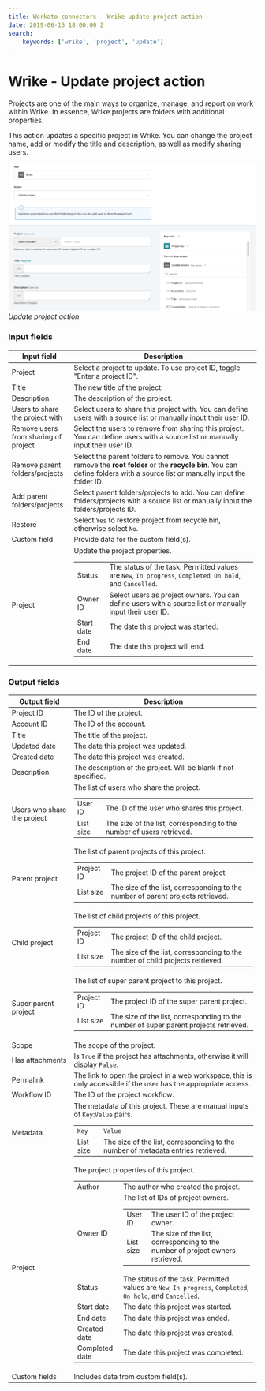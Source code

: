 ```yaml
---
title: Workato connectors - Wrike update project action
date: 2019-06-15 18:00:00 Z
search:
    keywords: ['wrike', 'project', 'update']
---
```


# Wrike - Update project action

Projects are one of the main ways to organize, manage, and report on work within Wrike. In essence, Wrike projects are folders with additional properties.

This action updates a specific project in Wrike. You can change the project name, add or modify the title and description, as well as modify sharing users.

![Update project action](/assets/images/connectors/Wrike/update-project-action.png)
*Update project action*

### Input fields

<table class="unchanged rich-diff-level-one">
  <thead>
    <tr>
      <th width='25%'>Input field</th>
      <th>Description</th>
    </tr>
  </thead>
  <tbody>
    <tr>
      <td>Project</td>
      <td>
        Select a project to update. To use project ID, toggle "Enter a project ID".
      </td>
    </tr>
    <tr>
      <td>Title</td>
      <td>
        The new title of the project.
      </td>
    </tr>
    <tr>
      <td>Description</td>
      <td>
        The description of the project.
      </td>
    </tr>
    <tr>
      <td>Users to share the project with</td>
      <td>
        Select users to share this project with. You can define users with a source list or manually input their user ID.
      </td>
    </tr>
    <tr>
      <td>Remove users from sharing of project</td>
      <td>
        Select the users to remove from sharing this project. You can define users with a source list or manually input their user ID.
      </td>
    </tr>
    <tr>
      <td>Remove parent folders/projects</td>
      <td>
        Select the parent folders to remove. You cannot remove the <b>root folder</b> or the <b>recycle bin</b>. You can define folders with a source list or manually input the folder ID.
      </td>
    </tr>
    <tr>
      <td>Add parent folders/projects</td>
      <td>
        Select parent folders/projects to add. You can define folders/projects with a source list or manually input the folders/projects ID.
      </td>
    </tr>
    <tr>
      <td>Restore</td>
      <td>
        Select <code>Yes</code> to restore project from recycle bin, otherwise select <code>No</code>.
      </td>
    </tr>
    <tr>
      <td>Custom field</td>
      <td>
        Provide data for the custom field(s).
      </td>
    </tr>
    <tr>
      <td>Project</a></td>
      <td>
        Update the project properties.
        <table>
          <tbody>
            <tr>
              <td>Status</td>
              <td>The status of the task. Permitted values are <code>New</code>, <code>In progress</code>, <code>Completed</code>, <code>On hold</code>, and <code>Cancelled</code>.</td>
            </tr>
            <tr>
              <td>Owner ID</td>
              <td>Select users as project owners. You can define users with a source list or manually input their user ID.
            </tr>
            <tr>
              <td>Start date</td>
              <td>The date this project was started.</td>
            </tr>
            <tr>
              <td>End date</td>
              <td>The date this project will end.</td>
            </tr>
          </tbody>
        </table>
      </td>
    </tr>
  </tbody>
</table>

### Output fields

<table class="unchanged rich-diff-level-one">
  <thead>
    <tr>
      <th width='25%'>Output field</th>
      <th>Description</th>
    </tr>
  </thead>
  <tbody>
    <tr>
      <td>Project ID</td>
      <td>
        The ID of the project.
      </td>
    </tr>  
    <tr>
      <td>Account ID</td>
      <td>
        The ID of the account.
      </td>
    </tr>
    <tr>
      <td>Title</td>
      <td>
        The title of the project.
      </td>
    </tr>
    <tr>
      <td>Updated date</td>
      <td>
        The date this project was updated.
      </td>
    </tr>
    <tr>
      <td>Created date</td>
      <td>
        The date this project was created.
      </td>
    </tr>
    <tr>
      <td>Description</td>
      <td>
        The description of the project. Will be blank if not specified.
      </td>
    </tr>
    <tr>
      <td>Users who share the project</td>
      <td>
        The list of users who share the project.
        <table>
          <tbody>
            <tr>
              <td>User ID</td>
              <td>The ID of the user who shares this project.</td>
            </tr>
            <tr>
              <td>List size</td>
              <td>The size of the list, corresponding to the number of users retrieved.</td>
            </tr>
          </tbody>
        </table>
      </td>
    </tr>
    <tr>
      <td>Parent project</td>
      <td>
        The list of parent projects of this project.
        <table>
          <tbody>
            <tr>
              <td>Project ID</td>
              <td>The project ID of the parent project.</td>
            </tr>
            <tr>
              <td>List size</td>
              <td>The size of the list, corresponding to the number of parent projects retrieved.</td>
            </tr>
          </tbody>
        </table>
      </td>
    </tr>
    <tr>
      <td>Child project</td>
      <td>
        The list of child projects of this project.
        <table>
          <tbody>
            <tr>
              <td>Project ID</td>
              <td>The project ID of the child project.</td>
            </tr>
            <tr>
              <td>List size</td>
              <td>The size of the list, corresponding to the number of child projects retrieved.</td>
            </tr>
          </tbody>
        </table>
      </td>
    </tr>
    <tr>
      <td>Super parent project</td>
      <td>
        The list of super parent project to this project.
        <table>
          <tbody>
            <tr>
              <td>Project ID</td>
              <td>The project ID of the super parent project.</td>
            </tr>
            <tr>
              <td>List size</td>
              <td>The size of the list, corresponding to the number of super parent projects retrieved.</td>
            </tr>
          </tbody>
        </table>
      </td>
    </tr>
    <tr>
      <td>Scope</td>
      <td>
        The scope of the project.
      </td>
    </tr>
    <tr>
      <td>Has attachments</td>
      <td>
        Is <code>True</code> if the project has attachments, otherwise it will display <code>False</code>.
      </td>
    </tr>
    <tr>
      <td>Permalink</td>
      <td>
        The link to open the project in a web workspace, this is only accessible if the user has the appropriate access.
      </td>
    </tr>
    <tr>
      <td>Workflow ID</td>
      <td>
        The ID of the project workflow.
      </td>
    </tr>
    <tr>
      <td>Metadata</td>
      <td>
        The metadata of this project. These are manual inputs of <code>Key</code>:<code>Value</code> pairs.
        <table>
          <tbody>
            <tr>
              <td><code>Key</code></td>
              <td><code>Value</code></td>
            </tr>
            <tr>
              <td>List size</td>
              <td>The size of the list, corresponding to the number of metadata entries  retrieved.</td>
            </tr>
          </tbody>
        </table>
      </td>
    </tr>
    <tr>
      <td>Project</td>
      <td>
        The project properties of this project.
        <table>
          <tbody>
            <tr>
              <td>Author</td>
              <td>The author who created the project.</td>
            </tr>
            <tr>
              <td>Owner ID</td>
              <td>
                The list of IDs of project owners.
                <table>
                  <tbody>
                    <tr>
                      <td>User ID</td>
                      <td>The user ID of the project owner.</td>
                    </tr>
                    <tr>
                      <td>List size</td>
                      <td>The size of the list, corresponding to the number of project owners retrieved.</td>
                    </tr>
                  </tbody>
                </table>
              </td>
            </tr>
            <tr>
              <td>Status</td>
              <td>The status of the task. Permitted values are <code>New</code>, <code>In progress</code>, <code>Completed</code>, <code>On hold</code>, and <code>Cancelled</code>.</td>
            </tr>
            <tr>
              <td>Start date</td>
              <td>The date this project was started.</td>
            </tr>
            <tr>
              <td>End date</td>
              <td>The date this project was ended.</td>
            </tr>
            <tr>
              <td>Created date</td>
              <td>The date this project was created.</td>
            </tr>
            <tr>
              <td>Completed date</td>
              <td>The date this project was completed.</td>
            </tr>
          </tbody>
        </table>
      </td>
    </tr>
    <tr>
      <td>Custom fields</td>
      <td>
        Includes data from custom field(s).
      </td>
    </tr>
  </tbody>
</table>
